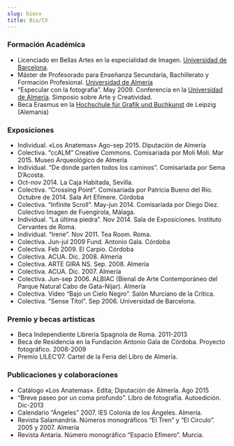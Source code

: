 ```yaml
---
slug: biocv
title: Bio/CV
---
```


### Formación Académica

- Licenciado en Bellas Artes en la especialidad de Imagen. [Universidad de
  Barcelona](https://www.ub.edu/web/portal/es/).
- Máster de Profesorado para Enseñanza Secundaria, Bachillerato y Formación
  Profesional. [Universidad de Almería](https://www.ual.es/)
- “Especular con la fotografía”. May 2009. Conferencia en la [Universidad de
  Almería](https://www.ual.es/). Simposio sobre Arte y Creatividad.
- Beca Erasmus en la [Hochschule für Grafik und
  Buchkunst](http://www.hgb-leipzig.de/) de Leipzig (Alemania)

### Exposiciones

- Individual. «Los Anatemas» Ago-sep 2015. Diputación de Almería
- Colectiva. “ccALM” Creative Commons. Comisariada por Moli Moli. Mar 2015.
  Museo Arqueológico de Almería
- Individual. “De donde parten todos los caminos”. Comisariada por Sema
  D’Acosta.
- Oct-nov 2014. La Caja Habitada, Sevilla.
- Colectiva. “Crossing Point”. Comisariada por Patricia Bueno del Río. Octubre
  de 2014. Sala Art Efimere. Córdoba
- Colectiva. “Infinite Scroll”. May-jun 2014. Comisariada por Diego Diez.
  Colectivo Imagen de Fuengirola, Málaga.
- Individual. “La última piedra”. Nov 2014. Sala de Exposiciones. Instituto
  Cervantes de Roma.
- Individual. “Irene”. Nov 2011. Tea Room. Roma.
- Colectiva. Jun-jul 2009 Fund. Antonio Gala. Córdoba
- Colectiva. Feb 2009. El Carpio. Córdoba
- Colectiva. ACUA. Dic. 2008. Almería
- Colectiva. ARTE GIRA NS. Sep. 2008. Almería
- Colectiva. ACUA. Dic. 2007. Almería
- Colectiva. Jun-sep 2006. ALBIAC (Bienal de Arte Contemporáneo del Parque
  Natural Cabo de Gata-Níjar). Almería
- Colectiva. Video “Bajo un Cielo Negro”. Salón Murciano de la Crítica.
- Colectiva. “Sense Titol”. Sep 2006. Universidad de Barcelona.

### Premio y becas artísticas

- Beca Independiente Librería Spagnola de Roma. 2011-2013
- Beca de Residencia en la Fundación Antonio Gala de Córdoba. Proyecto
  fotográfico. 2008-2009
- Premio LILEC’07. Cartel de la Feria del Libro de Almería.

### Publicaciones y colaboraciones

- Catálogo «Los Anatemas». Edita; Diputación de Almería. Ago 2015
- “Breve paseo por un coma profundo”. Libro de fotografía. Autoedición. Dic-2013
- Calendario “Ángeles” 2007. IES Colonia de los Ángeles. Almería.
- Revista Salamandría. Números monográficos “El Tren” y “El Círculo”. 2005
  y 2007. Almería
- Revista Antaria. Número monográfico “Espacio Efímero”. Murcia.

